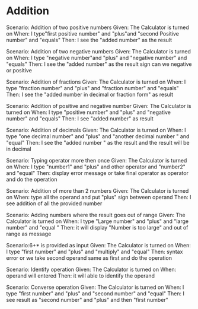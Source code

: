 # Addition

Scenario: Addition of two positive numbers
Given: The Calculator is turned on
When: I type"first positive number" and "plus"and "second Positive number" and "equals"
Then: I see the "added number" as the result

Scenario: Addition of two negative numbers
Given: The Calculator is turned on
When:  I type "negative number"and "plus" and "negative number" and "equals"
Then: I see the "added number" as the result sign can we negative or positive

Scenario: Addition of fractions
Given: The Calculator is turned on
When:  I type "fraction number" and "plus" and "fraction number" and "equals"
Then: I see the "added number in decimal or fraction form" as result

Scenario: Addition of positive and negative number
Given: The Calculator is turned on
When:  I type "positive number" and "plus" and "negative number" and "equals"
Then: I see "added number" as result 

Scenario: Addition of decimals
Given: The Calculator is turned on
When: I type "one decimal number" and  "plus" and "another decimal number " and "equal"
Then: I see the "added number " as the result and the result will be in decimal

Scenario: Typing operator more then once
Given: The Calculator is turned on
When: I type "number1" and "plus" and other operator and "number2" and "equal"
Then: display error message or take final operator as operator and do the operation

Scenario: Addition of more than 2 numbers
Given: The Calculator is turned on
When: type all the operand and put "plus" sign between operand
Then: I see addition of all  the provided number

Scenario: Adding numbers where the result goes out of range
Given: The Calculator is turned on
When: I type "Large number" and "plus" and "large number" and "equal "
Then: it will display "Number is too large" and out of range as message

Scenario:6+* is provided as input
Given: The Calculator is turned on
When: I type "first number" and "plus" and  "multiply" and "equal"
Then: syntax error or we take second operand same as first and do the operation

Scenario: Identify operation
Given: The Calculator is turned on
When: operand will entered
Then: it will able to identify the operand

Scenario: Converse operation
Given: The Calculator is turned on
When: I type "first number" and "plus" and "second number" and "equal"
Then: I see result as "second number" and "plus" and then "first number"
